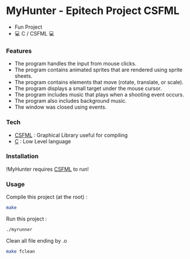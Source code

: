 # MyHunter - Epitech Project CSFML

- Fun Project 
- 💻 C / CSFML 💻

### Features

- The program handles the input from mouse clicks.
- The program contains animated sprites that are rendered using sprite sheets.
- The program contains elements that move (rotate, translate, or scale).
- The program displays a small target under the mouse cursor.
- The program includes music that plays when a shooting event occurs.
- The program also includes background music.
- The window was closed using events.

### Tech

- [CSFML](https://www.sfml-dev.org/download/csfml/index-fr.php) : Graphical Library useful for compiling
- [C](https://www.scaler.com/topics/c/install-c-on-linux/) : Low Level language

### Installation

!MyHunter requires [CSFML](https://www.sfml-dev.org/download/csfml/index-fr.php) to run!

### Usage

Compile this project (at the root) :

```sh
make
```

Run this project :
```sh
./myrunner
```

Clean all file ending by .o

```sh
make fclean
```

